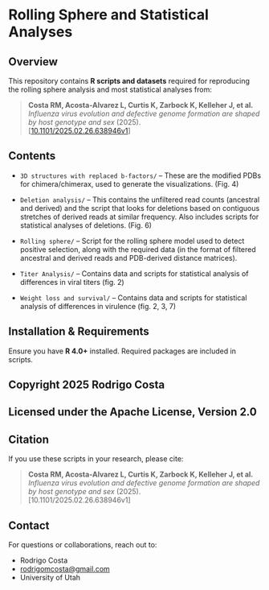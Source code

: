 # **Rolling Sphere and Statistical Analyses**

## **Overview**
This repository contains **R scripts and datasets** required for reproducing the rolling sphere analysis and most statistical analyses from:

> **Costa RM, Acosta-Alvarez L, Curtis K, Zarbock K, Kelleher J, et al.**  
> *Influenza virus evolution and defective genome formation are shaped by host genotype and sex* (2025).  
> [[10.1101/2025.02.26.638946v1](https://www.biorxiv.org/content/10.1101/2025.02.26.638946v1)]

## **Contents**
- `3D structures with replaced b-factors/` – These are the modified PDBs for chimera/chimerax, used to generate the visualizations. (Fig. 4)

- `Deletion analysis/` – This contains the unfiltered read counts (ancestral and derived) and the script that looks for deletions based
   on contiguous stretches of derived reads at similar frequency. Also includes scripts for statistical analyses of deletions. (Fig. 6)

- `Rolling sphere/` – Script for the rolling sphere model used to detect positive selection, along with the required data (in the format of
   filtered ancestral and derived reads and PDB-derived distance matrices).

- `Titer Analysis/` – Contains data and scripts for statistical analysis of differences in viral titers (fig. 2)

- `Weight loss and survival/` – Contains data and scripts for statistical analysis of differences in virulence (fig. 2, 3, 7)

## **Installation & Requirements**
Ensure you have **R 4.0+** installed. Required packages are included in scripts.

##  **Copyright 2025 Rodrigo Costa**
##  Licensed under the Apache License, Version 2.0

## **Citation**
If you use these scripts in your research, please cite:

> **Costa RM, Acosta-Alvarez L, Curtis K, Zarbock K, Kelleher J, et al.**  
> *Influenza virus evolution and defective genome formation are shaped by host genotype and sex* (2025).  
> [10.1101/2025.02.26.638946v1]

## **Contact**
For questions or collaborations, reach out to:
- Rodrigo Costa
- rodrigomcosta@gmail.com
- University of Utah
